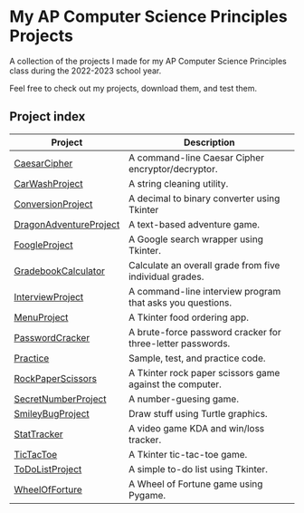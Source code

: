 # My AP Computer Science Principles Projects

A collection of the projects I made for my AP Computer Science Principles class during the
2022-2023 school year.

Feel free to check out my projects, download them, and test them.

## Project index

| Project                                                                      | Description                                               |
|------------------------------------------------------------------------------|-----------------------------------------------------------|
| [CaesarCipher](https://github.com/Ryan-M-Smith/APCSP/tree/master/CaesarCipher)     | A command-line Caesar Cipher encryptor/decryptor. |
| [CarWashProject](https://github.com/Ryan-M-Smith/APCSP/tree/master/CarWashProject)     | A string cleaning utility. |
| [ConversionProject](https://github.com/Ryan-M-Smith/APCSP/tree/master/CaesarCipher)     | A decimal to binary converter using Tkinter |
| [DragonAdventureProject](https://github.com/Ryan-M-Smith/APCSP/tree/master/DragonAdventureProject)     | A text-based adventure game. |
| [FoogleProject](https://github.com/Ryan-M-Smith/APCSP/tree/master/FoogleProject)     | A Google search wrapper using Tkinter. |
| [GradebookCalculator](https://github.com/Ryan-M-Smith/APCSP/tree/master/GradebookCalculator)     | Calculate an overall grade from five individual grades. |
| [InterviewProject](https://github.com/Ryan-M-Smith/APCSP/tree/master/InterviewProject)     | A command-line interview program that asks you questions. |
| [MenuProject](https://github.com/Ryan-M-Smith/APCSP/tree/master/MenuProject)     | A Tkinter food ordering app. |
| [PasswordCracker](https://github.com/Ryan-M-Smith/APCSP/tree/master/PasswordCracker)     | A brute-force password cracker for three-letter passwords. |
| [Practice](https://github.com/Ryan-M-Smith/APCSP/tree/master/Practice)       | Sample, test, and practice code.                          |
| [RockPaperScissors](https://github.com/Ryan-M-Smith/APCSP/tree/master/RockPaperScissors)     | A Tkinter rock paper scissors game against the computer. |
| [SecretNumberProject](https://github.com/Ryan-M-Smith/APCSP/tree/master/SecretNumberProject)     | A number-guesing game. |
| [SmileyBugProject](https://github.com/Ryan-M-Smith/APCSP/tree/master/SmileyBugProject)     | Draw stuff using Turtle graphics. |
| [StatTracker](https://github.com/Ryan-M-Smith/APCSP/tree/master/StatTracker)     | A video game KDA and win/loss tracker. |
| [TicTacToe](https://github.com/Ryan-M-Smith/APCSP/tree/master/TicTacToe)     | A Tkinter tic-tac-toe game. |
| [ToDoListProject](https://github.com/Ryan-M-Smith/APCSP/tree/master/ToDoListProject)     | A simple to-do list using Tkinter. |
| [WheelOfForture](https://github.com/Ryan-M-Smith/APCSP/tree/master/WheelOfFortune)     | A Wheel of Fortune game using Pygame. |

